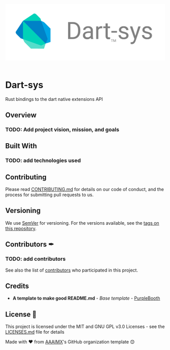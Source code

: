 <p align="center">
    <img src="https://raw.githubusercontent.com/dart-sys/dart-sys-branding-assets/main/dart-sys%20header.png" alt="Dart-sys brand header">
    <br/><br/>
</p>

# Dart-sys

Rust bindings to the dart native extensions API

## Overview

### TODO: Add project vision, mission, and goals

## Built With

### TODO: add technologies used

## Contributing

Please read [CONTRIBUTING.md](https://github.com/dart-sys/dart-sys/blob/main/CONTRIBUTING.md) for details on our code of conduct, and the process for submitting pull requests to us.

## Versioning

We use [SemVer](http://semver.org/) for versioning. For the versions available, see the [tags on this repository](https://github.com/dart-sys/dart-sys/tags). 

## Contributors ✒

### TODO: add contributors

See also the list of [contributors](https://github.com/dart-sys/dart-sys/contributors) who participated in this project.

## Credits
- **A template to make good README.md** - _Base template_ - [PurpleBooth](https://gist.github.com/PurpleBooth/109311bb0361f32d87a2)

## License 📄

This project is licensed under the MIT and GNU GPL v3.0 Licenses - see the [LICENSES.md](https://github.com/dart-sys/dart-sys/blob/main/LICENSES.md) file for details

Made with ❤️ from [AAAIMX](https://github.com/aaaimx)'s GitHub organization template 😊

